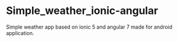 # Simple_weather_ionic-angular
Simple weather app based on ionic 5 and angular 7 made for android application.
